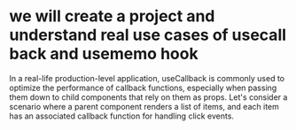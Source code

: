 # we will create a project and understand real use cases of usecall back and usememo hook

In a real-life production-level application, useCallback is commonly used to optimize the performance of callback functions, especially when passing them down to child components that rely on them as props. Let's consider a scenario where a parent component renders a list of items, and each item has an associated callback function for handling click events.